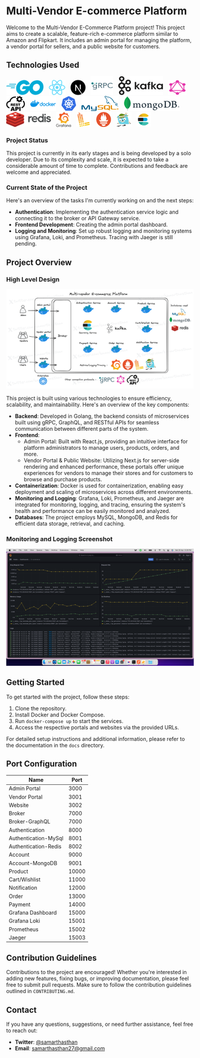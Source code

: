 # Multi-Vendor E-commerce Platform

Welcome to the Multi-Vendor E-Commerce Platform project! This project aims to create a scalable, feature-rich e-commerce platform similar to Amazon and Flipkart. It includes an admin portal for managing the platform, a vendor portal for sellers, and a public website for customers.

## Technologies Used

<p align="left">
<img src="./others/logos/go.png" alt="go" width="100" height="40" style="margin-right: 10px"/>
<img src="./others/logos/reactjs.png" alt="reactjs" width="45" height="40" style="margin-right: 10px"/>
<img src="./others/logos/Next.js logo.svg" alt="nextjs" width="40" height="40" style="margin-right: 10px"/>
<img src="./others/logos/grpc.png" alt="grpc" width="60" height="50" style="margin-right: 10px"/>
<img src="./others/logos/kafka.png" alt="kafka" width="120" height="50" style="margin-right: 10px"/>
<img src="./others/logos/graphql.png" alt="graphql" width="50" height="40" style="margin-right: 10px"/>
<img src="./others/logos/rest-api.webp" alt="rest-api" width="50" height="40" style="margin-right: 10px"/>
<img src="./others/logos/docker.png" alt="docker" width="70" height="40" style="margin-right: 10px"/>
<img src="./others/logos/kubernetes.png" alt="kubernetes" width="40" height="40" style="margin-right: 10px"/>
<img src="./others/logos/mysql.png" alt="mysql" width="100" height="40" style="margin-right: 10px"/>
<img src="./others/logos/mongodb.png" alt="mongodb" width="150" height="40" style="margin-right: 10px"/>
<img src="./others/logos/redis.png" alt="redis" width="120" height="40" style="margin-right: 10px"/>
<img src="./others/logos//grafana.png" alt="android" width="40" height="40" style="margin-right: 10px"/>
<img src="./others/logos/loki.png" alt="android" width="40" height="40" style="margin-right: 10px"/>
<img src="./others/logos/prometheus.png" alt="android" width="40" height="40" style="margin-right: 10px"/>
<img src="./others/logos/jaeger.png" alt="android" width="40" height="40" style="margin-right: 10px"/>
<img src="./others/logos/elastic-search.png" alt="rest-api" width="40" height="40" style="margin-right: 10px"/>
</p>

### Project Status

This project is currently in its early stages and is being developed by a solo developer. Due to its complexity and scale, it is expected to take a considerable amount of time to complete. Contributions and feedback are welcome and appreciated.

### Current State of the Project

Here's an overview of the tasks I'm currently working on and the next steps:

- **Authentication**: Implementing the authentication service logic and connecting it to the broker or API Gateway service.
- **Frontend Development**: Creating the admin portal dashboard.
- **Logging and Monitoring**: Set up robust logging and monitoring systems using Grafana, Loki, and Prometheus. Tracing with Jaeger is still pending.

## Project Overview

### High Level Design

![Multi Vendor E-commerce](./others/designs/multi-vendor-e-commerce.png)

This project is built using various technologies to ensure efficiency, scalability, and maintainability. Here's an overview of the key components:

- **Backend**: Developed in Golang, the backend consists of microservices built using gRPC, GraphQL, and RESTful APIs for seamless communication between different parts of the system.
- **Frontend**:
  - Admin Portal: Built with React.js, providing an intuitive interface for platform administrators to manage users, products, orders, and more.
  - Vendor Portal & Public Website: Utilizing Next.js for server-side rendering and enhanced performance, these portals offer unique experiences for vendors to manage their stores and for customers to browse and purchase products.
- **Containerization**: Docker is used for containerization, enabling easy deployment and scaling of microservices across different environments.
- **Monitoring and Logging**: Grafana, Loki, Prometheus, and Jaeger are integrated for monitoring, logging, and tracing, ensuring the system's health and performance can be easily monitored and analyzed.
- **Databases**: The project employs MySQL, MongoDB, and Redis for efficient data storage, retrieval, and caching.

### Monitoring and Logging Screenshot

![Logging and Monitoring Screenshot](./others/images/Screenshot%202024-04-20%20at%206.29.09%20PM.png)

## Getting Started

To get started with the project, follow these steps:

1. Clone the repository.
2. Install Docker and Docker Compose.
3. Run `docker-compose up` to start the services.
4. Access the respective portals and websites via the provided URLs.

For detailed setup instructions and additional information, please refer to the documentation in the `docs` directory.

## Port Configuration

| Name                 | Port  |
| -------------------- | ----- |
| Admin Portal         | 3000  |
| Vendor Portal        | 3001  |
| Website              | 3002  |
| Broker               | 7000  |
| Broker-GraphQL       | 7000  |
| Authentication       | 8000  |
| Authentication-MySql | 8001  |
| Authentication-Redis | 8002  |
| Account              | 9000  |
| Account-MongoDB      | 9001  |
| Product              | 10000 |
| Cart/Wishlist        | 11000 |
| Notification         | 12000 |
| Order                | 13000 |
| Payment              | 14000 |
| Grafana Dashboard    | 15000 |
| Grafana Loki         | 15001 |
| Prometheus           | 15002 |
| Jaeger               | 15003 |

## Contribution Guidelines

Contributions to the project are encouraged! Whether you're interested in adding new features, fixing bugs, or improving documentation, please feel free to submit pull requests. Make sure to follow the contribution guidelines outlined in `CONTRIBUTING.md`.

## Contact

If you have any questions, suggestions, or need further assistance, feel free to reach out:

- **Twitter**: [@samarthasthan](https://twitter.com/samarthasthan)
- **Email**: [samarthasthan27@gmail.com](mailto:samarthasthan27@gmail.com)
